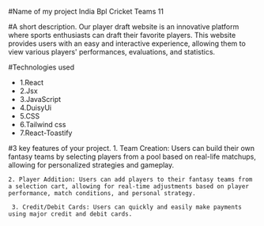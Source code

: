 #Name of my project
    India Bpl Cricket Teams 11

#A short description.
    Our player draft website is an innovative platform where sports enthusiasts can draft their favorite players. This website provides users with an easy and interactive experience, allowing them to view various players' performances, evaluations, and statistics.

#Technologies used
    <ul>
        <li>1.React</li>
        <li>2.Jsx</li>
        <li>3.JavaScript</li>
        <li>4.DuisyUi</li>
        <li>5.CSS</li>
        <li>6.Tailwind css</li>
        <li>7.React-Toastify</li>
    </ul>

#3 key features of your project.
    1. Team Creation: Users can build their own fantasy teams by selecting players from a pool based on real-life matchups, allowing for personalized strategies and gameplay.

    2. Player Addition: Users can add players to their fantasy teams from a selection cart, allowing for real-time adjustments based on player performance, match conditions, and personal strategy.

     3. Credit/Debit Cards: Users can quickly and easily make payments using major credit and debit cards.